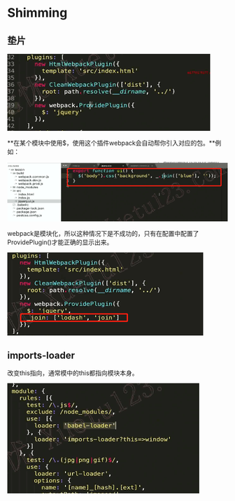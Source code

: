 # Shimming

## 垫片

![image-20211202154747225](media/image-20211202154747225.png) 

**在某个模块中使用$，使用这个插件webpack会自动帮你引入对应的包。**例如：

![image-20211202154927159](media/image-20211202154927159.png) 

webpack是模块化，所以这种情况下是不成功的，只有在配置中配置了ProvidePlugin()才能正确的显示出来。 

![image-20211202155145425](media/image-20211202155145425.png) 

## imports-loader

改变this指向，通常模中的this都指向模块本身。

![image-20211202155335093](media/image-20211202155335093.png) 

